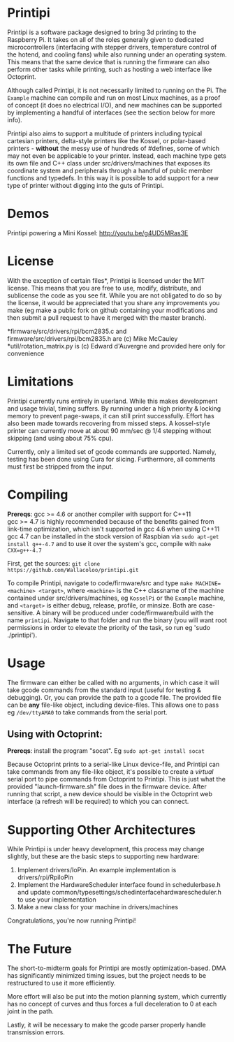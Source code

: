 Printipi
========

Printipi is a software package designed to bring 3d printing to the Raspberry Pi. It takes on all of the roles generally given to dedicated microcontrollers (interfacing with stepper drivers, temperature control of the hotend, and cooling fans) while also running under an operating system. This means that the same device that is running the firmware can also perform other tasks while printing, such as hosting a web interface like Octoprint.

Although called Printipi, it is not necessarily limited to running on the Pi. The `Example` machine can compile and run on most Linux machines, as a proof of concept (it does no electrical I/O), and new machines can be supported by implementing a handful of interfaces (see the section below for more info).

Printipi also aims to support a multitude of printers including typical cartesian printers, delta-style printers like the Kossel, or polar-based printers - **without** the messy use of hundreds of #defines, some of which may not even be applicable to your printer. Instead, each machine type gets its own file and C++ class under src/drivers/machines that exposes its coordinate system and peripherals through a handful of public member functions and typedefs. In this way it is possible to add support for a new type of printer without digging into the guts of Printipi.

Demos
========

Printipi powering a Mini Kossel: http://youtu.be/g4UD5MRas3E  

License
========

With the exception of certain files*, Printipi is licensed under the MIT license. This means that you are free to use, modify, distribute, and sublicense the code as you see fit. While you are not obligated to do so by the license, it would be appreciated that you share any improvements you make (eg make a public fork on github containing your modifications and then submit a pull request to have it merged with the master branch).

*firmware/src/drivers/rpi/bcm2835.c and firmware/src/drivers/rpi/bcm2835.h are (c) Mike McCauley  
*util/rotation_matrix.py is (c) Edward d'Auvergne and provided here only for convenience

Limitations
========

Printipi currently runs entirely in userland. While this makes development and usage trivial, timing suffers. By running under a high priority & locking memory to prevent page-swaps, it can still print successfully. Effort has also been made towards recovering from missed steps. A kossel-style printer can currently move at about 90 mm/sec @ 1/4 stepping without skipping (and using about 75% cpu).

Currently, only a limited set of gcode commands are supported. Namely, testing has been done using Cura for slicing. Furthermore, all comments must first be stripped from the input.

Compiling
========

**Prereqs**: gcc >= 4.6 or another compiler with support for C++11  
gcc >= 4.7 is highly recommended because of the benefits gained from link-time optimization, which isn't supported in gcc 4.6 when using C++11  
gcc 4.7 can be installed in the stock version of Raspbian via `sudo apt-get install g++-4.7` and to use it over the system's gcc, compile with `make CXX=g++-4.7`

First, get the sources: `git clone https://github.com/Wallacoloo/printipi.git`  

To compile Printipi, navigate to code/firmware/src and type `make MACHINE=<machine> <target>`, where `<machine>` is the C++ classname of the machine contained under src/drivers/machines, eg `KosselPi` or the `Example` machine, and `<target>` is either debug, release, profile, or minsize. Both are case-sensitive. A binary will be produced under code/firmware/build with the name `printipi`. Navigate to that folder and run the binary (you will want root permissions in order to elevate the priority of the task, so run eg 'sudo ./printipi').

Usage
========

The firmware can either be called with no arguments, in which case it will take gcode commands from the standard input (useful for testing & debugging). Or, you can provide the path to a gcode file. The provided file can be **any** file-like object, including device-files. This allows one to pass eg `/dev/ttyAMA0` to take commands from the serial port.

Using with Octoprint:
--------

**Prereqs**: install the program "socat". Eg `sudo apt-get install socat`

Because Octoprint prints to a serial-like Linux device-file, and Printipi can take commands from any file-like object, it's possible to create a *virtual* serial port to pipe commands from Octoprint to Printipi. This is just what the provided "launch-firmware.sh" file does in the firmware device. After running that script, a new device should be visible in the Octoprint web interface (a refresh will be required) to which you can connect. 

Supporting Other Architectures
========

While Printipi is under heavy development, this process may change slightly, but these are the basic steps to supporting new hardware:  
1. Implement drivers/IoPin. An example implementation is drivers/rpi/RpiIoPin  
2. Implement the HardwareScheduler interface found in schedulerbase.h and update common/typesettings/schedinterfacehardwarescheduler.h to use your implementation  
3. Make a new class for your machine in drivers/machines  

Congratulations, you're now running Printipi!

The Future
========

The short-to-midterm goals for Printipi are mostly optimization-based. DMA has significantly minimized timing issues, but the project needs to be restructured to use it more efficiently.

More effort will also be put into the motion planning system, which currently has no concept of curves and thus forces a full deceleration to 0 at each joint in the path.

Lastly, it will be necessary to make the gcode parser properly handle transmission errors.
